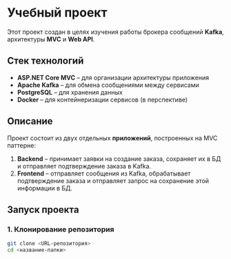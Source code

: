 # Учебный проект

Этот проект создан в целях изучения работы брокера сообщений **Kafka**, архитектуры **MVC** и **Web API**.

## Стек технологий
- **ASP.NET Core MVC** – для организации архитектуры приложения
- **Apache Kafka** – для обмена сообщениями между сервисами
- **PostgreSQL** – для хранения данных
- **Docker** – для контейнеризации сервисов (в перспективе)

## Описание
Проект состоит из двух отдельных **приложений**, построенных на MVC паттерне:
1. **Backend** – принимает заявки на создание заказа, сохраняет их в БД и отправляет подтверждение заказа в Kafka.
2. **Frontend** – отправляет сообщения из Kafka, обрабатывает подтверждение заказа и отправляет запрос на сохранение этой информации в БД.

## Запуск проекта
### 1. Клонирование репозитория
```sh
git clone <URL-репозитория>
cd <название-папки>
